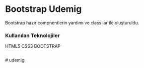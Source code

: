 <h1> Bootstrap Udemig</h1>

<P> Bootstrap hazır compnentlerin yardımı ve class lar ile oluşturuldu.</P>

<h3>Kullanılan Teknolojiler</h3>

<p>HTML5 CSS3 BOOTSTRAP</p>

<img src="/Udemig - Google Chrome 2023-02-04 17-37-37.gif" alt="">

<img src="/Udemig - Google Chrome 2023-02-04 17-38-10.gif" alt=""># udemig
